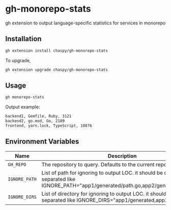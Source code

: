 # gh-monorepo-stats

gh extension to output language-specific statistics for services in monorepo

## Installation

```sh
gh extension install chaspy/gh-monorepo-stats
```

To upgrade,

```sh
gh extension upgrade chaspy/gh-monorepo-stats
```

## Usage

```sh
gh monorepo-stats
```

Output example:

```sh
backend1, Gemfile, Ruby, 3121
backend2, go.mod, Go, 2189
frontend, yarn.lock, TypeScript, 10876
```

## Environment Variables

| Name          | Description                                                                                                                            |
| ------------- | -------------------------------------------------------------------------------------------------------------------------------------- |
| `GH_REPO`     | The repository to query. Defaults to the current repository.                                                                           |
| `IGNORE_PATH` | List of path for ignoring to output LOC. it should be comma separated like IGNORE_PATH="app1/generated/path.go,app2/generated.path.go" |
| `IGNORE_DIRS` | List of directory for ignoring to output LOC. it should be comma separated like IGNORE_DIRS="app1/generated,app2/generated"            |
